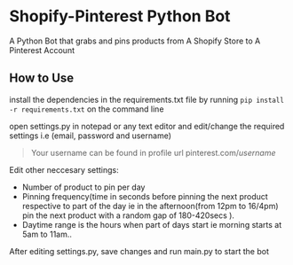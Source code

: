 # Shopify-Pinterest Python Bot

A Python Bot that grabs and pins products from A Shopify Store to A Pinterest Account

## How to Use 

install the dependencies in the requirements.txt file by running ```pip install -r requirements.txt``` on the command line

open settings.py in notepad or any text editor and edit/change the required settings i.e (email, password and username)

> Your username can be found in profile url pinterest.com/_username_

Edit other neccesary settings:
* Number of product to pin per day
* Pinning frequency(time in seconds before pinning the next product respective to part of the day ie in the afternoon(from 12pm to 16/4pm) pin the next product with a random gap of 180-420secs ).
* Daytime range is the hours when part of days start ie morning starts at 5am to 11am..

After editing settings.py, save changes and run main.py to start the bot
